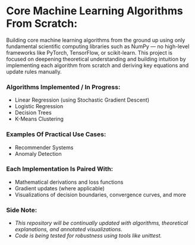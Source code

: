 # Core Machine Learning Algorithms From Scratch:
Building core machine learning algorithms from the ground up using only fundamental scientific computing libraries such as NumPy — no high-level frameworks like PyTorch, TensorFlow, or scikit-learn. This project is focused on deepening theoretical understanding and building intuition by implementing each algorithm from scratch and deriving key equations and update rules manually.

### Algorithms Implemented / In Progress:
- Linear Regression (using Stochastic Gradient Descent)
- Logistic Regression
- Decision Trees
- K-Means Clustering

### Examples Of Practical Use Cases:
- Recommender Systems
- Anomaly Detection

### Each Implementation Is Paired With:
- Mathematical derivations and loss functions
- Gradient updates (where applicable)
- Visualizations of decision boundaries, convergence curves, and more

### Side Note:
- *This repository will be continually updated with algorithms, theoretical explanations, and annotated visualizations.*
- *Code is being tested for robustness using tools like unittest.*
